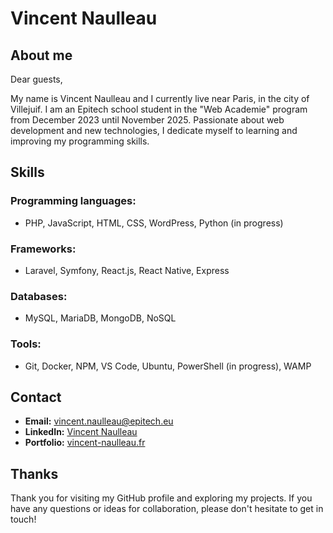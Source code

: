 # Vincent Naulleau

## About me

Dear guests,

My name is Vincent Naulleau and I currently live near Paris, in the city of Villejuif. I am an Epitech school student in the "Web Academie" program from December 2023 until November 2025. Passionate about web development and new technologies, I dedicate myself to learning and improving my programming skills.

## Skills

### Programming languages:
- PHP, JavaScript, HTML, CSS, WordPress, Python (in progress)

### Frameworks:
- Laravel, Symfony, React.js, React Native, Express

### Databases:
- MySQL, MariaDB, MongoDB, NoSQL

### Tools:
- Git, Docker, NPM, VS Code, Ubuntu, PowerShell (in progress), WAMP

## Contact

- **Email:** vincent.naulleau@epitech.eu
- **LinkedIn:** [Vincent Naulleau](https://www.linkedin.com/in/vincent-naulleau/)
- **Portfolio:** [vincent-naulleau.fr](https://www.vincent-naulleau.fr)

## Thanks

Thank you for visiting my GitHub profile and exploring my projects. If you have any questions or ideas for collaboration, please don't hesitate to get in touch!
